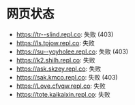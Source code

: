 # 网页状态
- https://tr--slind.repl.co: 失败 (403)
- https://ls.tpjow.repl.co: 失败
- https://su--yoyholee.repl.co: 失败 (403)
- https://k2.shilh.repl.co: 失败
- https://ask.skzey.repl.co: 失败
- https://sak.kmco.repl.co: 失败 (403)
- https://Love.cfvqw.repl.co: 失败
- https://tote.kaikaixin.repl.co: 失败
